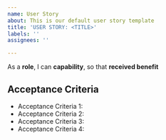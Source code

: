 ```yaml
---
name: User Story
about: This is our default user story template
title: 'USER STORY: <TITLE>'
labels: ''
assignees: ''

---
```


As a **role**, I can **capability**, so that **received benefit**

## Acceptance Criteria
* Acceptance Criteria 1: 
* Acceptance Criteria 2: 
* Acceptance Criteria 3: 
* Acceptance Criteria 4:
